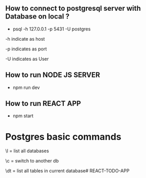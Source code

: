 ## How to connect to postgresql server with Database on local ?
- psql -h 127.0.0.1 -p 5431 -U postgres
   
-h 
    indicate as host
    
-p 
    indicates as port
    
-U 
    indicates as User

## How to run NODE JS SERVER
- npm run dev

## How to run REACT APP
- npm start

# Postgres basic commands
\l = list all databases

\c <db> = switch to another db

\dt = list all tables in current database# REACT-TODO-APP


